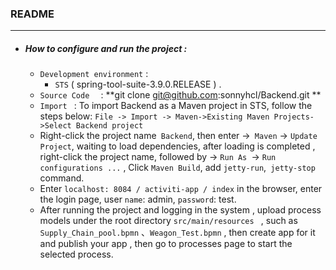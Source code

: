 ### README

---

- ##### How to configure and run the project :

  - `Development environment` :
    - `STS` ( spring-tool-suite-3.9.0.RELEASE ) .
  - `Source Code  ` : **git clone git@github.com:sonnyhcl/Backend.git  **
  - `Import `  :   To import Backend as a Maven project in STS, follow the steps below: `File -> Import -> Maven->Existing Maven Projects->Select Backend project `
  - Right-click the project name` Backend`, then enter ->` Maven` -> `Update Project`, waiting to load dependencies, after loading is completed , right-click the project name, followed by -> `Run As `-> `Run configurations ...` , Click `Maven Build`, add `jetty-run`,` jetty-stop` command.
  - Enter `localhost: 8084 / activiti-app / index` in the browser, enter the login page, user `name`: admin, `password`: test.
  - After running the project and logging in  the system , upload process models under the root directory `src/main/resources `  , such as `Supply_Chain_pool.bpmn`  、`Weagon_Test.bpmn` , then create  app for it  and publish your app  , then  go to processes page to  start the selected process.


